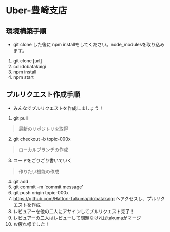 # Uber-豊崎支店
## 環境構築手順
- git clone した後に npm installをしてください。node_modulesを取り込みます。
1. git clone [url]
2. cd idobatakaigi
3. npm install
4. npm start

## プルリクエスト作成手順
- みんなでプルリクエストを作成しましょう！
1. git pull
  > 最新のリポジトリを取得
2. git checkout -b topic-000x
  > ローカルブランチの作成
3. コードをごりごり書いていく
  > 作りたい機能の作成
4. git add .
5. git commit -m 'commit message'
6. git push origin topic-000x
7. https://github.com/Hattori-Takuma/idobatakaigi へアクセスし、プルリクエストを作成
8. レビュアーを他の二人にアサインしてプルリクエスト完了！
9. レビュアーの二人はレビューして問題なければtakumaがマージ
10. お疲れ様でした！
